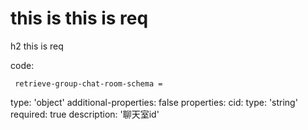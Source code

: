 # this is this is req

h2 this is req

code:

     retrieve-group-chat-room-schema =
  type: 'object'
  additional-properties: false
  properties:
    cid:
      type: 'string'
      required: true
      description: '聊天室id'


